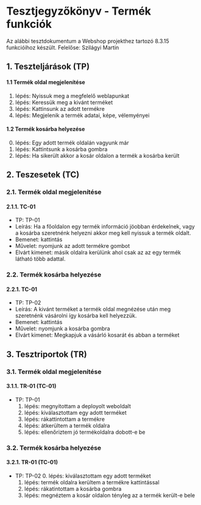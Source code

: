 # Tesztjegyzőkönyv - Termék funkciók

Az alábbi tesztdokumentum a Webshop projekthez tartozó 8.3.15 funkcióihoz készült. Felelőse: Szilágyi Martin


## 1. Teszteljárások (TP)

#### 1.1 Termék oldal megjelenítése

  1. lépés: Nyissuk meg a megfelelő weblapunkat
  2. lépés: Keressük meg a kivánt terméket
  3. lépés: Kattinsunk az adott termékre
  4. lépés: Megjelenik a termék adatai, képe, vélemyényei

#### 1.2 Termék kosárba helyezése
  
   0. lépés: Egy adott termék oldalán vagyunk már
   1. lépés: Kattintsunk a kosárba gombra
   2. lépés: Ha sikerült akkor a kosár oldalon a termék a kosárba került


## 2. Teszesetek (TC)

### 2.1. Termék oldal megjelenítése

#### 2.1.1. TC-01
- TP: TP-01
- Leírás: Ha a főoldalon egy termék információ jöobban érdekelnek, vagy a kosárba szeretnénk helyezni akkor meg kell nyissuk a termék oldalt.
- Bemenet: kattintás
- Művelet: nyomjunk az adott termékre gombot 
- Elvárt kimenet: másik oldalra kerülünk ahol csak az az egy termék látható több adattal.


### 2.2. Termék kosárba helyezése

#### 2.2.1. TC-01
- TP: TP-02
- Leírás: A kivánt terméket a termék oldal megnézése után meg szeretnénk vásárolni így kosárba kell helyezzük.
- Bemenet: kattintás
- Művelet: nyomjunk a kosárba gombra
- Elvárt kimenet: Megkapjuk a vásárló kosarát és abban a terméket

## 3. Tesztriportok (TR)

### 3.1. Termék oldal megjelenítése

#### 3.1.1. TR-01 (TC-01)
- TP: TP-01
  1. lépés: megnyitottam a deployolt weboldalt
  2. lépés: kiválasztottam egy adott terméket
  3. lépés: rákattintottam a termékre
  4. lépés: átkerültem a termék oldalra
  5. lépés: ellenőriztem jó termékoldalra dobott-e be


### 3.2. Termék kosárba helyezése

#### 3.2.1. TR-01 (TC-01)
- TP: TP-02
  0. lépés: kiválasztottam egy adott terméket
  1. lépés: termék oldalra kerültem a termékre kattintással
  2. lépés: rákatintottam a kosárba gombra
  3. lépés: megnéztem a kosár oldalon tényleg az a termék került-e bele
  

    
